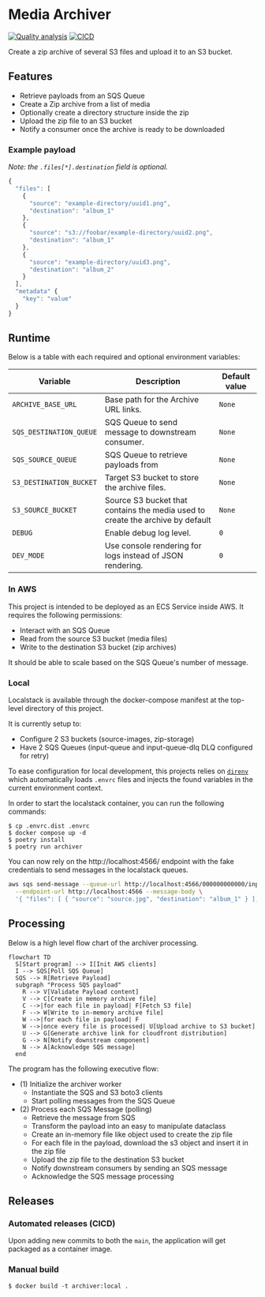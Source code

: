 # Media Archiver

[![Quality analysis](https://github.com/meero-com/archiver/actions/workflows/quality.yaml/badge.svg)](https://github.com/meero-com/archiver/actions/workflows/quality.yaml) [![CICD](https://github.com/meero-com/archiver/actions/workflows/ci.yaml/badge.svg)](https://github.com/meero-com/archiver/actions/workflows/ci.yaml)

Create a zip archive of several S3 files and upload it to an S3 bucket.

## Features

- Retrieve payloads from an SQS Queue
- Create a Zip archive from a list of media
- Optionally create a directory structure inside the zip
- Upload the zip file to an S3 bucket
- Notify a consumer once the archive is ready to be downloaded

### Example payload

_Note: the `.files[*].destination` field is optional._

```javascript
{
  "files": [
    {
      "source": "example-directory/uuid1.png",
      "destination": "album_1"
    },
    {
      "source": "s3://foobar/example-directory/uuid2.png",
      "destination": "album_1"
    },
    {
      "source": "example-directory/uuid3.png",
      "destination": "album_2"
    }
  ],
  "metadata" {
    "key": "value"
  }
}
```

## Runtime

Below is a table with each required and optional environment variables:

| Variable | Description | Default value |
|----------|-------------|---------------|
| `ARCHIVE_BASE_URL` | Base path for the Archive URL links. | `None` |
| `SQS_DESTINATION_QUEUE` | SQS Queue to send message to downstream consumer. | `None` |
| `SQS_SOURCE_QUEUE` | SQS Queue to retrieve payloads from | `None` |
| `S3_DESTINATION_BUCKET` | Target S3 bucket to store the archive files. | `None` |
| `S3_SOURCE_BUCKET` | Source S3 bucket that contains the media used to create the archive by default | `None` |
| `DEBUG` | Enable debug log level. | `0` |
| `DEV_MODE` | Use console rendering for logs instead of JSON rendering. | `0` |

### In AWS

This project is intended to be deployed as an ECS Service inside AWS.
It requires the following permissions:
- Interact with an SQS Queue
- Read from the source S3 bucket (media files)
- Write to the destination S3 bucket (zip archives)

It should be able to scale based on the SQS Queue's number of message.

### Local

Localstack is available through the docker-compose manifest at the top-level directory of this project.

It is currently setup to:
- Configure 2 S3 buckets (source-images, zip-storage)
- Have 2 SQS Queues (input-queue and input-queue-dlq DLQ configured for retry)

To ease configuration for local development, this projects relies on [`direnv`][direnv] which
automatically loads `.envrc` files and injects the found variables in the current environment context.

[direnv]: https://direnv.net/

In order to start the localstack container, you can run the following commands:

```console
$ cp .envrc.dist .envrc
$ docker compose up -d
$ poetry install
$ poetry run archiver
```

You can now rely on the http://localhost:4566/ endpoint with the fake credentials to
send messages in the localstack queues.


```bash
aws sqs send-message --queue-url http://localhost:4566/000000000000/input-queue \
  --endpoint-url http://localhost:4566 --message-body \
  '{ "files": [ { "source": "source.jpg", "destination": "album_1" } ], "metadata": {"user_email": "theo.massard@meero.com"}}'
```

## Processing

Below is a high level flow chart of the archiver processing.

```mermaid
flowchart TD
  S[Start program] --> I[Init AWS clients]
  I --> SQS[Poll SQS Queue]
  SQS --> R[Retrieve Payload]
  subgraph "Process SQS payload"
    R --> V[Validate Payload content]
    V --> C[Create in memory archive file]
    C -->|for each file in payload| F[Fetch S3 file]
    F --> W[Write to in-memory archive file]
    W -->|for each file in payload| F
    W -->|once every file is processed| U[Upload archive to S3 bucket]
    U --> G[Generate archive link for cloudfront distribution]
    G --> N[Notify downstream component]
    N --> A[Acknowledge SQS message]
  end
```

The program has the following executive flow:
* (1) Initialize the archiver worker
  - Instantiate the SQS and S3 boto3 clients
  - Start polling messages from the SQS Queue
* (2) Process each SQS Message (polling)
  - Retrieve the message from SQS
  - Transform the payload into an easy to manipulate dataclass
  - Create an in-memory file like object used to create the zip file
  - For each file in the payload, download the s3 object and insert it in the
  zip file
  - Upload the zip file to the destination S3 bucket
  - Notify downstream consumers by sending an SQS message
  - Acknowledge the SQS message processing

## Releases

### Automated releases (CICD)

Upon adding new commits to both the `main`, the application will
get packaged as a container image.

### Manual build

```console
$ docker build -t archiver:local .
```
